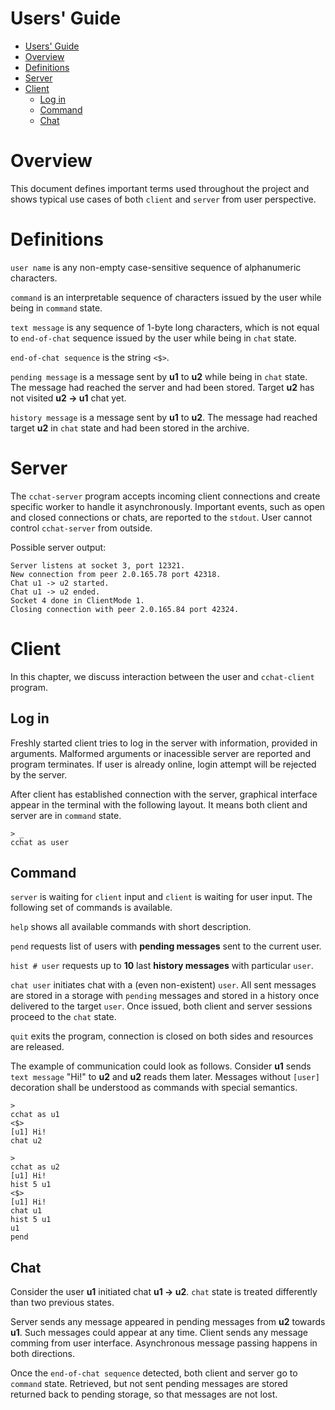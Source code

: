 # Users' Guide

- [Users' Guide](#users-guide)
- [Overview](#overview)
- [Definitions](#definitions)
- [Server](#server)
- [Client](#client)
  - [Log in](#log-in)
  - [Command](#command)
  - [Chat](#chat)

# Overview

This document defines important terms used throughout the project and shows
typical use cases of both `client` and `server` from user perspective.

# Definitions

`user name` is any non-empty case-sensitive sequence of alphanumeric
characters.

`command` is an interpretable sequence of characters issued by the user
while being in `command` state.

`text message` is any sequence of 1-byte long characters, which is not equal
to `end-of-chat` sequence issued by the user while being in `chat` state.

`end-of-chat sequence` is the string `<$>`.

`pending message` is a message sent by **u1** to **u2** while being in
`chat` state. The message had reached the server and had been stored. Target
**u2** has not visited **u2 -> u1** chat yet.

`history message` is a message sent by **u1** to **u2**. The message had
reached target **u2** in `chat` state and had been stored in the archive.

# Server

The `cchat-server` program accepts incoming client connections and create
specific worker to handle it asynchronously. Important events, such as open
and closed connections or chats, are reported to the `stdout`. User cannot
control `cchat-server` from outside.

Possible server output:

```console
Server listens at socket 3, port 12321.
New connection from peer 2.0.165.78 port 42318.
Chat u1 -> u2 started.
Chat u1 -> u2 ended.
Socket 4 done in ClientMode 1.
Closing connection with peer 2.0.165.84 port 42324.
```

# Client

In this chapter, we discuss interaction between the user and `cchat-client`
program.

## Log in

Freshly started client tries to log in the server with information, provided
in arguments. Malformed arguments or inacessible server are reported and
program terminates. If user is already online, login attempt will be rejected
by the server.

After client has established connection with the server, graphical interface
appear in the terminal with the following layout. It means both client and
server are in `command` state.

```console
> _
cchat as user
```

## Command

`server` is waiting for `client` input and `client` is waiting for user input.
The following set of commands is available.

`help` shows all available commands with short description.

`pend` requests list of users with **pending messages** sent to the current user.

`hist # user` requests up to **10** last **history messages** with particular `user`.

`chat user` initiates chat with a (even non-existent) `user`. All sent messages
are stored in a storage with `pending` messages and stored in a history once
delivered to the target `user`. Once issued, both client and server sessions
proceed to the `chat` state.

`quit` exits the program, connection is closed on both sides and resources are
released.

The example of communication could look as follows. Consider **u1** sends
`text message` "Hi!" to **u2** and **u2** reads them later. Messages without
`[user]` decoration shall be understood as commands with special semantics.

```console
> 
cchat as u1
<$>
[u1] Hi!
chat u2
```

```console
> 
cchat as u2
[u1] Hi!
hist 5 u1
<$>
[u1] Hi!
chat u1
hist 5 u1
u1
pend
```

## Chat

Consider the user **u1** initiated chat **u1 -> u2**. `chat` state is treated
differently than two previous states.

Server sends any message appeared in pending messages from **u2** towards **u1**.
Such messages could appear at any time. Client sends any message comming from
user interface. Asynchronous message passing happens in both directions.

Once the `end-of-chat sequence` detected, both client and server go to `command`
state. Retrieved, but not sent pending messages are stored returned back to
pending storage, so that messages are not lost.
